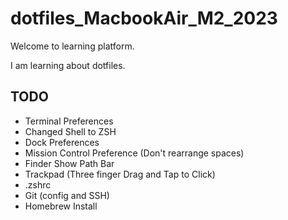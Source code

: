 # dotfiles_MacbookAir_M2_2023
Welcome to learning platform.

I am learning about dotfiles.

## TODO
- Terminal Preferences
- Changed Shell to ZSH
- Dock Preferences
- Mission Control Preference (Don't rearrange spaces)
- Finder Show Path Bar
- Trackpad (Three finger Drag and Tap to Click)
- .zshrc
- Git (config and SSH)
- Homebrew Install
